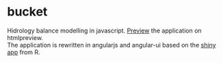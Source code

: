# bucket 

Hidrology balance modelling in javascript.
[Preview](http://htmlpreview.github.io/?https://github.com/jsheperd/bucket/blob/master/index.html "Bucket") the application on htmlpreview.  
 The application is rewritten in angularjs and angular-ui based on the [shiny app](http://biocycle.atmos.colostate.edu/shiny/bucket) from R.